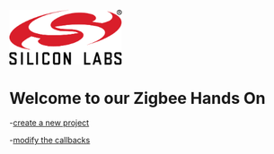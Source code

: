 
<img src="images/silabs_logo.png"
     alt="Silabs Logo"
     width="200" />

# Welcome to our Zigbee Hands On 

-[create a new project](/handson/create_a_project.md)

-[modify the callbacks](/handson/modify_callbacks.md)
